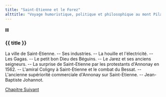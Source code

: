 ```yaml
---
title: "Saint-Etienne et le Forez"
alttitle: "Voyage humoristique, politique et philosophique au mont Pilat"
---
```


#### III

### {{ title }}

<div class="tltr">

La ville de Saint-Etienne. -- Ses industries. -- La houille et l'électricité. --
Les Gagas. -- Le petit bon Dieu des Béguins. -- Le Jarez et ses anciens
seigneurs. -- La surprise de Saint-Etienne par les protestants d'Annonay en
1562. -- L'amiral Coligny à Saint-Etienne et le combat du Bessat. -- L'ancienne
supériorité commerciale d'Annonay sur Saint-Etienne. -- Jean-Baptiste Johannot.

</div>

<div id="next">

[Chapitre Suivant](04.html)

</div>
